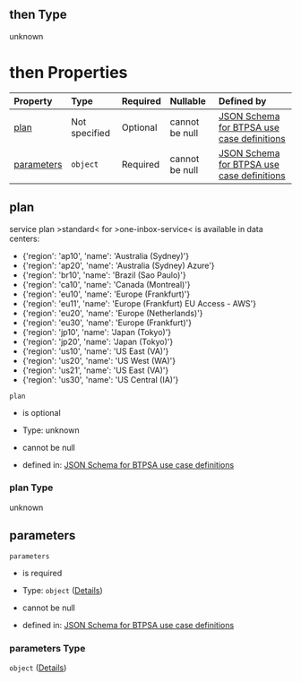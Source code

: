 ## then Type

unknown

# then Properties

| Property                  | Type          | Required | Nullable       | Defined by                                                                                                                                                                                                                                                  |
| :------------------------ | :------------ | :------- | :------------- | :---------------------------------------------------------------------------------------------------------------------------------------------------------------------------------------------------------------------------------------------------------- |
| [plan](#plan)             | Not specified | Optional | cannot be null | [JSON Schema for BTPSA use case definitions](btpsa-usecase-properties-services-items-allof-1-then-allof-79-then-allof-0-then-properties-plan.md "undefined#/properties/services/items/allOf/1/then/allOf/79/then/allOf/0/then/properties/plan")             |
| [parameters](#parameters) | `object`      | Required | cannot be null | [JSON Schema for BTPSA use case definitions](btpsa-usecase-properties-services-items-allof-1-then-allof-79-then-allof-0-then-properties-parameters.md "undefined#/properties/services/items/allOf/1/then/allOf/79/then/allOf/0/then/properties/parameters") |

## plan

service plan >standard< for >one-inbox-service< is available in data centers:

*   {'region': 'ap10', 'name': 'Australia (Sydney)'}
*   {'region': 'ap20', 'name': 'Australia (Sydney) Azure'}
*   {'region': 'br10', 'name': 'Brazil (Sao Paulo)'}
*   {'region': 'ca10', 'name': 'Canada (Montreal)'}
*   {'region': 'eu10', 'name': 'Europe (Frankfurt)'}
*   {'region': 'eu11', 'name': 'Europe (Frankfurt) EU Access - AWS'}
*   {'region': 'eu20', 'name': 'Europe (Netherlands)'}
*   {'region': 'eu30', 'name': 'Europe (Frankfurt)'}
*   {'region': 'jp10', 'name': 'Japan (Tokyo)'}
*   {'region': 'jp20', 'name': 'Japan (Tokyo)'}
*   {'region': 'us10', 'name': 'US East (VA)'}
*   {'region': 'us20', 'name': 'US West (WA)'}
*   {'region': 'us21', 'name': 'US East (VA)'}
*   {'region': 'us30', 'name': 'US Central (IA)'}

`plan`

*   is optional

*   Type: unknown

*   cannot be null

*   defined in: [JSON Schema for BTPSA use case definitions](btpsa-usecase-properties-services-items-allof-1-then-allof-79-then-allof-0-then-properties-plan.md "undefined#/properties/services/items/allOf/1/then/allOf/79/then/allOf/0/then/properties/plan")

### plan Type

unknown

## parameters



`parameters`

*   is required

*   Type: `object` ([Details](btpsa-usecase-properties-services-items-allof-1-then-allof-79-then-allof-0-then-properties-parameters.md))

*   cannot be null

*   defined in: [JSON Schema for BTPSA use case definitions](btpsa-usecase-properties-services-items-allof-1-then-allof-79-then-allof-0-then-properties-parameters.md "undefined#/properties/services/items/allOf/1/then/allOf/79/then/allOf/0/then/properties/parameters")

### parameters Type

`object` ([Details](btpsa-usecase-properties-services-items-allof-1-then-allof-79-then-allof-0-then-properties-parameters.md))
